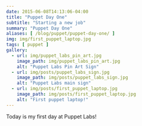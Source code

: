 ```yaml
---
date: 2015-06-08T14:13:06-04:00
title: "Puppet Day One"
subtitle: "Starting a new job"
summary: "Puppet Day One"
aliases: [ /blog/puppet/puppet-day-one/ ]
img: img/first_puppet_laptop.jpg
tags: [ puppet ]
gallery:
  - url: img/puppet_labs_pin_art.jpg
    image_path: img/puppet_labs_pin_art.jpg
    alt: "Puppet Labs Pin Art Sign"
  - url: img/posts/puppet_labs_sign.jpg
    image_path: img/posts/puppet_labs_sign.jpg
    alt: "Puppet Labs main sign"
  - url: img/posts/first_puppet_laptop.jpg
    image_path: img/posts/first_puppet_laptop.jpg
    alt: "First puppet laptop!"
---
```


Today is my first day at Puppet Labs!
